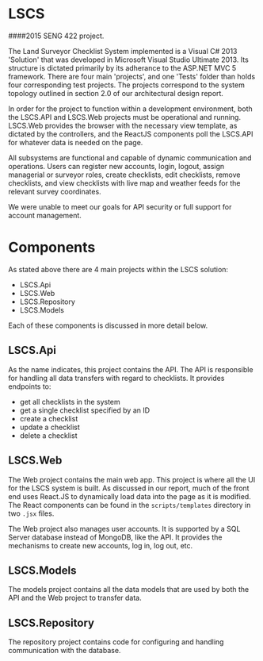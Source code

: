 # LSCS
####2015 SENG 422 project.

The Land Surveyor Checklist System implemented is a Visual C# 2013 'Solution' that was developed in Microsoft Visual Studio Ultimate 2013. Its structure is dictated primarily by its adherance to the ASP.NET MVC 5 framework. There are four main 'projects', and one 'Tests' folder than holds four corresponding test projects. The projects correspond to the system topology outlined in section 2.0 of our architectural design report.

In order for the project to function within a development environment, both the LSCS.API and LSCS.Web projects must be operational and running. LSCS.Web provides the browser with the necessary view template, as dictated by the controllers, and the ReactJS components poll the LSCS.API for whatever data is needed on the page.

All subsystems are functional and capable of dynamic communication and operations. Users can register new accounts, login, logout, assign managerial or surveyor roles, create checklists, edit checklists, remove checklists, and view checklists with live map and weather feeds for the relevant survey coordinates.

We were unable to meet our goals for API security or full support for account management.

# Components

As stated above there are 4 main projects within the LSCS solution:
- LSCS.Api
- LSCS.Web
- LSCS.Repository
- LSCS.Models

Each of these components is discussed in more detail below.

## LSCS.Api

As the name indicates, this project contains the API. The API is responsible for handling all data transfers with regard to checklists. It provides endpoints to:
- get all checklists in the system
- get a single checklist specified by an ID
- create a checklist
- update a checklist
- delete a checklist

## LSCS.Web

The Web project contains the main web app. This project is where all the UI for the LSCS system is built. As discussed in our report, much of the front end uses React.JS to dynamically load data into the page as it is modified. The React components can be found in the `scripts/templates` directory in two `.jsx` files.

The Web project also manages user accounts. It is supported by a SQL Server database instead of MongoDB, like the API. It provides the mechanisms to create new accounts, log in, log out, etc.

## LSCS.Models

The models project contains all the data models that are used by both the API and the Web project to transfer data.

## LSCS.Repository

The repository project contains code for configuring and handling communication with the database.
